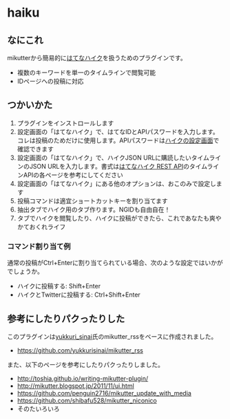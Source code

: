 # haiku


## なにこれ

mikutterから簡易的に[はてなハイク][hatenahaiku]を扱うためのプラグインです。

* 複数のキーワードを単一のタイムラインで閲覧可能
* IDページヘの投稿に対応

## つかいかた

1. プラグインをインストロールします
2. 設定画面の「はてなハイク」で、はてなIDとAPIパスワードを入力します。コレは投稿のためだけに使用します。APIパスワードは[ハイクの設定画面][haiku_settings]で確認できます
3. 設定画面の「はてなハイク」で、ハイクJSON URLに購読したいタイムラインのJSON URLを入力します。書式は[はてなハイク REST API][haiku_rest_api]のタイムラインAPIの各ページを参考にしてください
4. 設定画面の「はてなハイク」にある他のオプションは、おこのみで設定します
5. 投稿コマンドは適宜ショートカットキーを割り当てます
6. 抽出タブでハイク用のタブ作ります。NGIDも自由自在！
7. タブでハイクを閲覧したり、ハイクに投稿ができたら、これであなたも爽やかておくれライフ

### コマンド割り当て例

通常の投稿がCtrl+Enterに割り当てられている場合、次のような設定ではいかがでしょうか。

* ハイクに投稿する: Shift+Enter
* ハイクとTwitterに投稿する: Ctrl+Shift+Enter


## 参考にしたりパクったりした

このプラグインは[yukkuri_sinai][yukkuritan]氏のmikutter_rssをベースに作成されました。

* <https://github.com/yukkurisinai/mikutter_rss>

また、以下のページを参考にしたりパクったりしました。

* <http://toshia.github.io/writing-mikutter-plugin/>
* <http://mikutter.blogspot.jp/2011/11/ui.html>
* <https://github.com/penguin2716/mikutter_update_with_media>
* <https://github.com/shibafu528/mikutter_niconico>
* そのたいろいろ

[hatenahaiku]: http://h.hatena.ne.jp/
[haiku_settings]: http://h.hatena.ne.jp/setting/devices
[haiku_rest_api]: http://developer.hatena.ne.jp/ja/documents/haiku/apis/rest
[yukkuritan]: https://github.com/yukkurisinai

